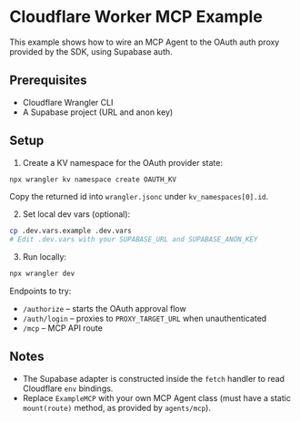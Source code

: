 # Cloudflare Worker MCP Example

This example shows how to wire an MCP Agent to the OAuth auth proxy provided by the SDK, using Supabase auth.

## Prerequisites
- Cloudflare Wrangler CLI
- A Supabase project (URL and anon key)

## Setup

1) Create a KV namespace for the OAuth provider state:

```bash
npx wrangler kv namespace create OAUTH_KV
```

Copy the returned id into `wrangler.jsonc` under `kv_namespaces[0].id`.

2) Set local dev vars (optional):

```bash
cp .dev.vars.example .dev.vars
# Edit .dev.vars with your SUPABASE_URL and SUPABASE_ANON_KEY
```

3) Run locally:

```bash
npx wrangler dev
```

Endpoints to try:
- `/authorize` – starts the OAuth approval flow
- `/auth/login` – proxies to `PROXY_TARGET_URL` when unauthenticated
- `/mcp` – MCP API route

## Notes
- The Supabase adapter is constructed inside the `fetch` handler to read Cloudflare `env` bindings.
- Replace `ExampleMCP` with your own MCP Agent class (must have a static `mount(route)` method, as provided by `agents/mcp`).
